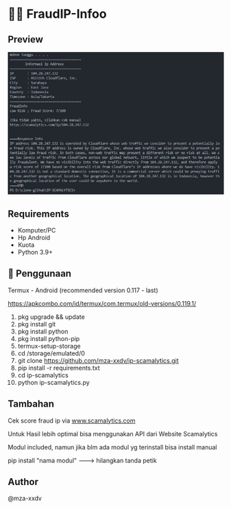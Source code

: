# 🕵️‍♂️ FraudIP-Infoo

## Preview
![image_2023-06-20_16-57-45!](img/image_2023-06-20_16-57-45.png)

## Requirements

* Komputer/PC
* Hp Android
* Kuota
* Python 3.9+

## 🚀 Penggunaan
Termux - Android (recommended version 0.117 - last)

https://apkcombo.com/id/termux/com.termux/old-versions/0.119.1/

1. pkg upgrade && update
2. pkg install git
3. pkg install python
4. pkg install python-pip
5. termux-setup-storage
6. cd /storage/emulated/0
7. git clone https://github.com/mza-xxdv/ip-scamalytics.git
8. pip install -r requirements.txt
9. cd ip-scamalytics
10. python ip-scamalytics.py


## Tambahan
Cek score fraud ip via www.scamalytics.com

Untuk Hasil lebih optimal bisa menggunakan API dari Website Scamalytics

Modul included, namun jika blm ada modul yg terinstall bisa install manual

pip install "nama modul" ---> hilangkan tanda petik


## Author
@mza-xxdv
